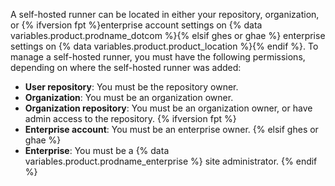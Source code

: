 A self-hosted runner can be located in either your repository, organization, or {% ifversion fpt %}enterprise account settings on {% data variables.product.prodname_dotcom %}{% elsif ghes or ghae %} enterprise settings on {% data variables.product.product_location %}{% endif %}. To manage a self-hosted runner, you must have the following permissions, depending on where the self-hosted runner was added:

- **User repository**: You must be the repository owner.
- **Organization**: You must be an organization owner.
- **Organization repository**: You must be an organization owner, or have admin access to the repository.
  {% ifversion fpt %}
- **Enterprise account**: You must be an enterprise owner.
  {% elsif ghes or ghae %}
- **Enterprise**: You must be a {% data variables.product.prodname_enterprise %} site administrator.
  {% endif %}
